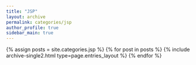 ```yaml
---
title: "JSP"
layout: archive
permalink: categories/jsp
author_profile: true
sidebar_main: true
---
```



{% assign posts = site.categories.jsp %}
{% for post in posts %} {% include archive-single2.html type=page.entries_layout %} {% endfor %}